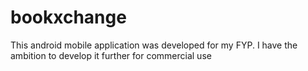 # bookxchange
This android mobile application was developed for my FYP. I have the ambition to develop it further for commercial use
